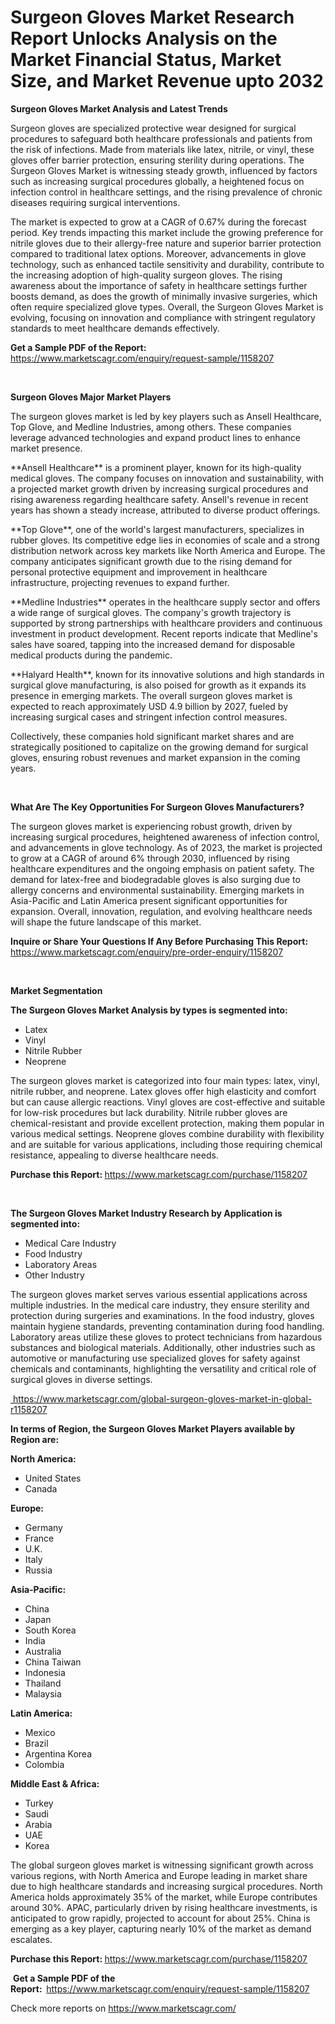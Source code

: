<p><h1>Surgeon Gloves Market Research Report Unlocks Analysis on the Market Financial Status, Market Size, and Market Revenue upto 2032</h1></p><p><strong>Surgeon Gloves Market Analysis and Latest Trends</strong></p>
<p><p>Surgeon gloves are specialized protective wear designed for surgical procedures to safeguard both healthcare professionals and patients from the risk of infections. Made from materials like latex, nitrile, or vinyl, these gloves offer barrier protection, ensuring sterility during operations. The Surgeon Gloves Market is witnessing steady growth, influenced by factors such as increasing surgical procedures globally, a heightened focus on infection control in healthcare settings, and the rising prevalence of chronic diseases requiring surgical interventions.</p><p>The market is expected to grow at a CAGR of 0.67% during the forecast period. Key trends impacting this market include the growing preference for nitrile gloves due to their allergy-free nature and superior barrier protection compared to traditional latex options. Moreover, advancements in glove technology, such as enhanced tactile sensitivity and durability, contribute to the increasing adoption of high-quality surgeon gloves. The rising awareness about the importance of safety in healthcare settings further boosts demand, as does the growth of minimally invasive surgeries, which often require specialized glove types. Overall, the Surgeon Gloves Market is evolving, focusing on innovation and compliance with stringent regulatory standards to meet healthcare demands effectively.</p></p>
<p><strong>Get a Sample PDF of the Report:&nbsp;</strong> <a href="https://www.marketscagr.com/enquiry/request-sample/1158207?utm_campaign=2655&utm_medium=2&utm_source=Github&utm_content=ia&utm_term=03032025&utm_id=surgeon-gloves">https://www.marketscagr.com/enquiry/request-sample/1158207</a></p>
<p>&nbsp;</p>
<p><strong>Surgeon Gloves Major Market Players</strong></p>
<p><p>The surgeon gloves market is led by key players such as Ansell Healthcare, Top Glove, and Medline Industries, among others. These companies leverage advanced technologies and expand product lines to enhance market presence.</p><p>**Ansell Healthcare** is a prominent player, known for its high-quality medical gloves. The company focuses on innovation and sustainability, with a projected market growth driven by increasing surgical procedures and rising awareness regarding healthcare safety. Ansell's revenue in recent years has shown a steady increase, attributed to diverse product offerings.</p><p>**Top Glove**, one of the world's largest manufacturers, specializes in rubber gloves. Its competitive edge lies in economies of scale and a strong distribution network across key markets like North America and Europe. The company anticipates significant growth due to the rising demand for personal protective equipment and improvement in healthcare infrastructure, projecting revenues to expand further.</p><p>**Medline Industries** operates in the healthcare supply sector and offers a wide range of surgical gloves. The company's growth trajectory is supported by strong partnerships with healthcare providers and continuous investment in product development. Recent reports indicate that Medline's sales have soared, tapping into the increased demand for disposable medical products during the pandemic.</p><p>**Halyard Health**, known for its innovative solutions and high standards in surgical glove manufacturing, is also poised for growth as it expands its presence in emerging markets. The overall surgeon gloves market is expected to reach approximately USD 4.9 billion by 2027, fueled by increasing surgical cases and stringent infection control measures.</p><p>Collectively, these companies hold significant market shares and are strategically positioned to capitalize on the growing demand for surgical gloves, ensuring robust revenues and market expansion in the coming years.</p></p>
<p>&nbsp;</p>
<p><strong>What Are The Key Opportunities For Surgeon Gloves Manufacturers?</strong></p>
<p><p>The surgeon gloves market is experiencing robust growth, driven by increasing surgical procedures, heightened awareness of infection control, and advancements in glove technology. As of 2023, the market is projected to grow at a CAGR of around 6% through 2030, influenced by rising healthcare expenditures and the ongoing emphasis on patient safety. The demand for latex-free and biodegradable gloves is also surging due to allergy concerns and environmental sustainability. Emerging markets in Asia-Pacific and Latin America present significant opportunities for expansion. Overall, innovation, regulation, and evolving healthcare needs will shape the future landscape of this market.</p></p>
<p><strong>Inquire or Share Your Questions If Any Before Purchasing This Report:</strong> <a href="https://www.marketscagr.com/enquiry/pre-order-enquiry/1158207?utm_campaign=2655&utm_medium=2&utm_source=Github&utm_content=ia&utm_term=03032025&utm_id=surgeon-gloves">https://www.marketscagr.com/enquiry/pre-order-enquiry/1158207</a></p>
<p>&nbsp;</p>
<p><strong>Market Segmentation</strong></p>
<p><strong>The Surgeon Gloves Market Analysis by types is segmented into:</strong></p>
<p><ul><li>Latex</li><li>Vinyl</li><li>Nitrile Rubber</li><li>Neoprene</li></ul></p>
<p><p>The surgeon gloves market is categorized into four main types: latex, vinyl, nitrile rubber, and neoprene. Latex gloves offer high elasticity and comfort but can cause allergic reactions. Vinyl gloves are cost-effective and suitable for low-risk procedures but lack durability. Nitrile rubber gloves are chemical-resistant and provide excellent protection, making them popular in various medical settings. Neoprene gloves combine durability with flexibility and are suitable for various applications, including those requiring chemical resistance, appealing to diverse healthcare needs.</p></p>
<p><strong>Purchase this Report:&nbsp;</strong><a href="https://www.marketscagr.com/purchase/1158207?utm_campaign=2655&utm_medium=2&utm_source=Github&utm_content=ia&utm_term=03032025&utm_id=surgeon-gloves">https://www.marketscagr.com/purchase/1158207</a></p>
<p>&nbsp;</p>
<p><strong>The Surgeon Gloves Market Industry Research by Application is segmented into:</strong></p>
<p><ul><li>Medical Care Industry</li><li>Food Industry</li><li>Laboratory Areas</li><li>Other Industry</li></ul></p>
<p><p>The surgeon gloves market serves various essential applications across multiple industries. In the medical care industry, they ensure sterility and protection during surgeries and examinations. In the food industry, gloves maintain hygiene standards, preventing contamination during food handling. Laboratory areas utilize these gloves to protect technicians from hazardous substances and biological materials. Additionally, other industries such as automotive or manufacturing use specialized gloves for safety against chemicals and contaminants, highlighting the versatility and critical role of surgical gloves in diverse settings.</p></p>
<p><a href="https://www.marketscagr.com/global-surgeon-gloves-market-in-global-r1158207?utm_campaign=2655&utm_medium=2&utm_source=Github&utm_content=ia&utm_term=03032025&utm_id=surgeon-gloves">&nbsp;https://www.marketscagr.com/global-surgeon-gloves-market-in-global-r1158207</a></p>
<p><strong>In terms of Region, the Surgeon Gloves Market Players available by Region are:</strong></p>
<p>
    <p> <strong> North America: </strong>
        <ul>
            <li>United States</li>
            <li>Canada</li>
        </ul>
        </p> 
    <p> <strong> Europe: </strong>
        <ul>
            <li>Germany</li>
            <li>France</li>
            <li>U.K.</li>
            <li>Italy</li>
            <li>Russia</li>
        </ul>
        </p> 
    <p> <strong> Asia-Pacific: </strong>
        <ul>
            <li>China</li>
            <li>Japan</li>
            <li>South Korea</li>
            <li>India</li>
            <li>Australia</li>
            <li>China Taiwan</li>
            <li>Indonesia</li>
            <li>Thailand</li>
            <li>Malaysia</li>
        </ul>
        </p> 
    <p> <strong> Latin America: </strong>
        <ul>
            <li>Mexico</li>
            <li>Brazil</li>
            <li>Argentina Korea</li>
            <li>Colombia</li>
        </ul>
        </p> 
    <p> <strong> Middle East & Africa: </strong>
        <ul>
            <li>Turkey</li>
            <li>Saudi</li>
            <li>Arabia</li>
            <li>UAE</li>
            <li>Korea</li>
        </ul>
    </p>
    </p>
<p><p>The global surgeon gloves market is witnessing significant growth across various regions, with North America and Europe leading in market share due to high healthcare standards and increasing surgical procedures. North America holds approximately 35% of the market, while Europe contributes around 30%. APAC, particularly driven by rising healthcare investments, is anticipated to grow rapidly, projected to account for about 25%. China is emerging as a key player, capturing nearly 10% of the market as demand escalates.</p></p>
<p><strong>Purchase this Report: </strong><a href="https://www.marketscagr.com/purchase/1158207?utm_campaign=2655&utm_medium=2&utm_source=Github&utm_content=ia&utm_term=03032025&utm_id=surgeon-gloves">https://www.marketscagr.com/purchase/1158207</a></p>
<p>&nbsp;<strong>Get a Sample PDF of the Report:&nbsp;&nbsp;</strong><a href="https://www.marketscagr.com/enquiry/request-sample/1158207?utm_campaign=2655&utm_medium=2&utm_source=Github&utm_content=ia&utm_term=03032025&utm_id=surgeon-gloves">https://www.marketscagr.com/enquiry/request-sample/1158207</a></p>
<p><strong></strong></p>
<p>Check more reports on <a href="https://www.marketscagr.com/?utm_campaign=2655&utm_medium=2&utm_source=Github&utm_content=ia&utm_term=03032025&utm_id=surgeon-gloves">https://www.marketscagr.com/</a></p>
